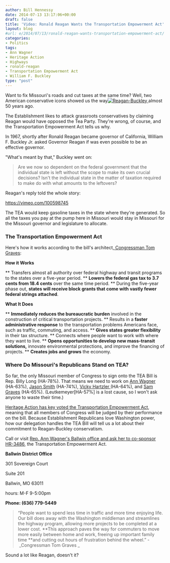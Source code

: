 ```yaml
---
author: Bill Hennessy
date: 2014-07-13 13:17:06+00:00
draft: false
title: 'Video: Ronald Reagan Wants the Transportation Empowerment Act'
layout: blog
#url: e/2014/07/13/ronald-reagan-wants-transportation-empowerment-act/
categories:
- Politics
tags:
- Ann Wagner
- Heritage Action
- Highways
- ronald-reagan
- Transportation Empowerment Act
- William F. Buckley
type: "post"
---
```


Want to fix Missouri's roads and cut taxes at the same time? Well, two American conservative icons showed us the way[![Reagan-Buckley](https://hennessysview.com/wp-content/uploads/2014/07/Reagan-Buckley-300x225.png)
](https://hennessysview.com/2014/07/11/ronald-reagan-wants-transportation-empowerment-act/reagan-buckley/#main) almost 50 years ago.

The Establishment likes to attack grassroots conservatives by claiming Reagan would have opposed the Tea Party. They're wrong, of course, and the Transportation Empowerment Act tells us why.

In 1967, shortly after Ronald Reagan became governor of California, William F. Buckley Jr. asked Governor Reagan if was even possible to be an effective governor.

"What's meant by that," Buckley went on:



> Are we now so dependent on the federal government that the individual state is left without the scope to make its own crucial decisions? Isn't the individual state in the matter of taxation required to make do with what amounts to the leftovers?



Reagan's reply told the whole story:

https://vimeo.com/100598745

The TEA would keep gasoline taxes in the state where they're generated. So all the taxes you pay at the pump here in Missouri would stay in Missouri for the Missouri governor and legislature to allocate.



### The Transportation Empowerment Act



Here's how it works according to the bill's architect,[ Congressman Tom Graves](https://tomgraves.house.gov/tea/):

**How it Works**




** Transfers almost all authority over federal highway and transit programs to the states over a five-year period.
** **Lowers the federal gas tax to 3.7 cents from 18.4 cents** over the same time period.
** During the five-year phase out, **states will receive block grants that come with vastly fewer federal strings attached**.




**What It Does**






** **Immediately reduces the bureaucratic burden** involved in the construction of critical transportation projects.
** Results in a **faster administrative response** to the transportation problems Americans face, such as traffic, commuting, and access.
** **Gives states greater flexibility** in their tax structure.
** Connects where people want to work with where they want to live.
** **Opens opportunities to develop new mass-transit solutions,** innovate environmental protections, and improve the financing of projects.
** **Creates jobs and grows** the economy.




### Where Do Missouri's Republicans Stand on TEA?



So far, the only Missouri member of Congress to sign onto the TEA Bill is Rep. Billy Long (HA-78%). That means we need to work on [Ann Wagner](https://www.heritageactionscorecard.com/members/member/W000812) (HA-63%), [Jason Smith](https://www.heritageactionscorecard.com/members/member/S001195) (HA-74%), [Vicky Hartzler ](https://www.heritageactionscorecard.com/members/member/H001053)(HA-64%), and [Sam Graves](https://www.heritageactionscorecard.com/members/member/G000546) (HA-65%). (Leutkemeyer[HA-57%] is a lost cause, so I won't ask anyone to waste their time.)

[Heritage Action has key voted the Transportation Empowerment Act](https://heritageaction.com/key-votes/co-sponsorship-transportation-empowerment-act/), meaning that all members of Congress will be judged by their performance on the bill. Because Establishment Republicans love Washington power, how our delegation handles the TEA Bill will tell us a lot about their commitment to Reagan-Buckley conservatism.

Call or visit [Rep. Ann Wagner's Ballwin office and ask her to co-sponsor HR-3486](https://heritageaction.com/key-votes/co-sponsorship-transportation-empowerment-act/), the Transportation Empowerment Act.



**Ballwin District Office**








301 Sovereign Court




Suite 201








Ballwin, MO 63011







hours: M-F 9-5:00pm

**Phone: (636) 779-5449**


> “People want to spend less time in traffic and more time enjoying life. Our bill does away with the Washington middleman and streamlines the highway program, allowing more projects to be completed at a lower cost. **This approach paves the way for commuters to move more easily between home and work, freeing up important family time **and cutting out hours of frustration behind the wheel.” - _Congressman Tom Graves
_


Sound a lot like Reagan, doesn't it?


